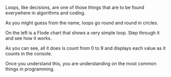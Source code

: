 Loops, like decisions, are one of those things that are to be found everywhere in algorithms and coding. 

As you might guess from the name, loops go round and round in circles.

On the left is a Flode chart that shows a very simple loop. Step through it and see how it works. 

As you can see, all it does is count from 0 to 9 and displays each value as it counts in the console.

Once you understand this, you are understanding on the most common things in programming.

